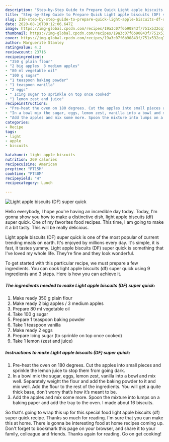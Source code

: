 ```yaml
---
description: "Step-by-Step Guide to Prepare Quick Light apple biscuits (DF) super quick"
title: "Step-by-Step Guide to Prepare Quick Light apple biscuits (DF) super quick"
slug: 210-step-by-step-guide-to-prepare-quick-light-apple-biscuits-df-super-quick
date: 2020-08-10T09:12:06.647Z
image: https://img-global.cpcdn.com/recipes/19a3c07f6b90843f/751x532cq70/light-apple-biscuits-df-super-quick-recipe-main-photo.jpg
thumbnail: https://img-global.cpcdn.com/recipes/19a3c07f6b90843f/751x532cq70/light-apple-biscuits-df-super-quick-recipe-main-photo.jpg
cover: https://img-global.cpcdn.com/recipes/19a3c07f6b90843f/751x532cq70/light-apple-biscuits-df-super-quick-recipe-main-photo.jpg
author: Marguerite Stanley
ratingvalue: 4.3
reviewcount: 23716
recipeingredient:
- "350 g plain flour"
- "2 big apples  3 medium apples"
- "80 ml vegetable oil"
- "100 g sugar"
- "1 teaspoon baking powder"
- "1 teaspoon vanilla"
- "2 eggs"
- " Icing sugar to sprinkle on top once cooked"
- "1 lemon zest and juice"
recipeinstructions:
- "Pre-heat the oven on 180 degrees. Cut the apples into small pieces and sprinkle the lemon juice to stop them from going dark."
- "In a bowl mix the sugar, eggs, lemon zest, vanilla into a bowl and mix well. Separately weight the flour and add the baking powder to it and mix well. Add the flour to the rest of the ingredients. You will get a quite thick base, don’t worry that’s how it’s meant to be."
- "Add the apples and mix some more. Spoon the mixture into lumps on a baking paper and add the tray to the oven. I made about 16 biscuits."
categories:
- Recipe
tags:
- light
- apple
- biscuits

katakunci: light apple biscuits 
nutrition: 269 calories
recipecuisine: American
preptime: "PT15M"
cooktime: "PT40M"
recipeyield: "4"
recipecategory: Lunch

---
```



![Light apple biscuits (DF) super quick](https://img-global.cpcdn.com/recipes/19a3c07f6b90843f/751x532cq70/light-apple-biscuits-df-super-quick-recipe-main-photo.jpg)

Hello everybody, I hope you're having an incredible day today. Today, I'm gonna show you how to make a distinctive dish, light apple biscuits (df) super quick. One of my favorites food recipes. This time, I am going to make it a bit tasty. This will be really delicious.

Light apple biscuits (DF) super quick is one of the most popular of current trending meals on earth. It's enjoyed by millions every day. It's simple, it is fast, it tastes yummy. Light apple biscuits (DF) super quick is something that I've loved my whole life. They're fine and they look wonderful.




To get started with this particular recipe, we must prepare a few ingredients. You can cook light apple biscuits (df) super quick using 9 ingredients and 3 steps. Here is how you can achieve it.

<!--inarticleads1-->

##### The ingredients needed to make Light apple biscuits (DF) super quick:

1. Make ready 350 g plain flour
1. Make ready 2 big apples / 3 medium apples
1. Prepare 80 ml vegetable oil
1. Take 100 g sugar
1. Prepare 1 teaspoon baking powder
1. Take 1 teaspoon vanilla
1. Make ready 2 eggs
1. Prepare  Icing sugar (to sprinkle on top once cooked)
1. Take 1 lemon (zest and juice)




<!--inarticleads2-->

##### Instructions to make Light apple biscuits (DF) super quick:

1. Pre-heat the oven on 180 degrees. Cut the apples into small pieces and sprinkle the lemon juice to stop them from going dark.
1. In a bowl mix the sugar, eggs, lemon zest, vanilla into a bowl and mix well. Separately weight the flour and add the baking powder to it and mix well. Add the flour to the rest of the ingredients. You will get a quite thick base, don’t worry that’s how it’s meant to be.
1. Add the apples and mix some more. Spoon the mixture into lumps on a baking paper and add the tray to the oven. I made about 16 biscuits.




So that's going to wrap this up for this special food light apple biscuits (df) super quick recipe. Thanks so much for reading. I'm sure that you can make this at home. There is gonna be interesting food at home recipes coming up. Don't forget to bookmark this page on your browser, and share it to your family, colleague and friends. Thanks again for reading. Go on get cooking!
